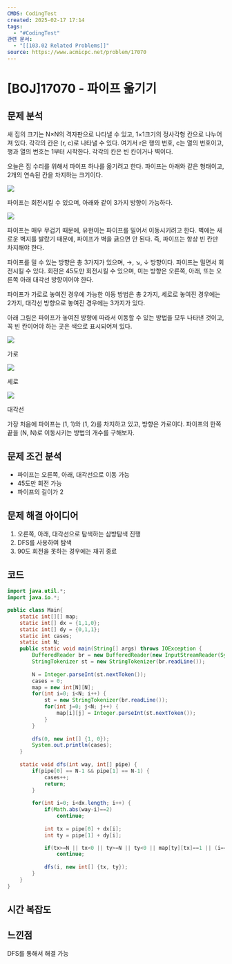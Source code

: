 ```yaml
---
CMDS: CodingTest
created: 2025-02-17 17:14
tags:
  - "#CodingTest"
관련 문서:
  - "[[103.02 Related Problems]]"
source: https://www.acmicpc.net/problem/17070
---
```

# \[BOJ\]17070 - 파이프 옮기기

## 문제 분석

새 집의 크기는 N×N의 격자판으로 나타낼 수 있고, 1×1크기의 정사각형 칸으로 나누어져 있다. 각각의 칸은 (r, c)로 나타낼 수 있다. 여기서 r은 행의 번호, c는 열의 번호이고, 행과 열의 번호는 1부터 시작한다. 각각의 칸은 빈 칸이거나 벽이다.

오늘은 집 수리를 위해서 파이프 하나를 옮기려고 한다. 파이프는 아래와 같은 형태이고, 2개의 연속된 칸을 차지하는 크기이다.

![](https://upload.acmicpc.net/3ceac594-87df-487d-9152-c532f7136e1e/-/preview/)

파이프는 회전시킬 수 있으며, 아래와 같이 3가지 방향이 가능하다.

![](https://upload.acmicpc.net/b29efafa-dbae-4522-809c-76d5c184a231/-/preview/)

파이프는 매우 무겁기 때문에, 유현이는 파이프를 밀어서 이동시키려고 한다. 벽에는 새로운 벽지를 발랐기 때문에, 파이프가 벽을 긁으면 안 된다. 즉, 파이프는 항상 빈 칸만 차지해야 한다.

파이프를 밀 수 있는 방향은 총 3가지가 있으며, →, ↘, ↓ 방향이다. 파이프는 밀면서 회전시킬 수 있다. 회전은 45도만 회전시킬 수 있으며, 미는 방향은 오른쪽, 아래, 또는 오른쪽 아래 대각선 방향이어야 한다.

파이프가 가로로 놓여진 경우에 가능한 이동 방법은 총 2가지, 세로로 놓여진 경우에는 2가지, 대각선 방향으로 놓여진 경우에는 3가지가 있다.

아래 그림은 파이프가 놓여진 방향에 따라서 이동할 수 있는 방법을 모두 나타낸 것이고, 꼭 빈 칸이어야 하는 곳은 색으로 표시되어져 있다.

![](https://upload.acmicpc.net/0f445b26-4e5b-4169-8a1a-89c9e115907e/-/preview/)

가로

![](https://upload.acmicpc.net/045d071f-0ea2-4ab5-a8db-61c215e7e7b7/-/preview/)

세로

![](https://upload.acmicpc.net/ace5e982-6a52-4982-b51d-6c33c6b742bf/-/preview/)

대각선

가장 처음에 파이프는 (1, 1)와 (1, 2)를 차지하고 있고, 방향은 가로이다. 파이프의 한쪽 끝을 (N, N)로 이동시키는 방법의 개수를 구해보자.

## 문제 조건 분석
- 파이프는 오른쪽, 아래, 대각선으로 이동 가능
- 45도만 회전 가능
- 파이프의 길이가 2

## 문제 해결 아이디어
1. 오른쪽, 아래, 대각선으로 탐색하는 삼방탐색 진행
2. DFS를 사용하여 탐색
3. 90도 회전을 못하는 경우에는 재귀 종료

## 코드
```java
import java.util.*;
import java.io.*;

public class Main{
	static int[][] map;
	static int[] dx = {1,1,0};
	static int[] dy = {0,1,1};
	static int cases;
	static int N;
	public static void main(String[] args) throws IOException {
		BufferedReader br = new BufferedReader(new InputStreamReader(System.in));
		StringTokenizer st = new StringTokenizer(br.readLine());
		
		N = Integer.parseInt(st.nextToken());
		cases = 0;
		map = new int[N][N];
		for(int i=0; i<N; i++) {
			st = new StringTokenizer(br.readLine());
			for(int j=0; j<N; j++) {
				map[i][j] = Integer.parseInt(st.nextToken());
			}
		}
		
		dfs(0, new int[] {1, 0});
		System.out.println(cases);
	}
	
	static void dfs(int way, int[] pipe) {
		if(pipe[0] == N-1 && pipe[1] == N-1) {
			cases++;
			return;
		}
		
		for(int i=0; i<dx.length; i++) {
			if(Math.abs(way-i)==2)
				continue;
			
			int tx = pipe[0] + dx[i];
			int ty = pipe[1] + dy[i];

			if(tx>=N || tx<0 || ty>=N || ty<0 || map[ty][tx]==1 || (i==1 && map[ty][tx-1]==1) || (i==1 && map[ty-1][tx]==1))
				continue;
			
			dfs(i, new int[] {tx, ty});
		}
	}
}
```

## 시간 복잡도


## 느낀점
DFS를 통해서 해결 가능